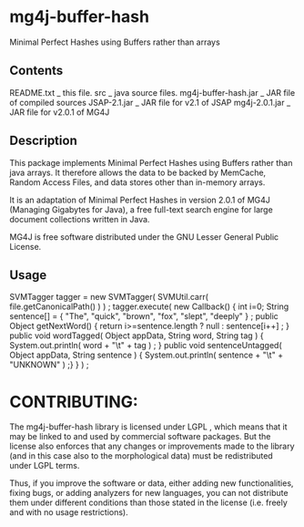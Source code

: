# mg4j-buffer-hash
Minimal Perfect Hashes using Buffers rather than arrays

Contents
--------

README.txt           _ this file.
src                  _ java source files.
mg4j-buffer-hash.jar _ JAR file of compiled sources
JSAP-2.1.jar         _ JAR file for v2.1 of JSAP
mg4j-2.0.1.jar       _ JAR file for v2.0.1 of MG4J
  
Description
-----------

This package implements Minimal Perfect Hashes using Buffers rather than java arrays.
It therefore allows the data to be backed by MemCache, Random Access Files, and
data stores other than in-memory arrays.

It is an adaptation of Minimal Perfect Hashes in version 2.0.1 of
MG4J (Managing Gigabytes for Java), a free full-text search engine for
large document collections written in Java.

MG4J is free software distributed under the GNU Lesser General Public
License.


Usage
-----

  SVMTagger tagger = new SVMTagger( SVMUtil.carr( file.getCanonicalPath() ) ) ;
  tagger.execute( new Callback() {
    int i=0;
    String sentence[] = { "The", "quick", "brown", "fox", "slept", "deeply" } ;
	public Object getNextWord() { return i>=sentence.length ? null : sentence[i++] ; }
	public void wordTagged( Object appData, String word, String tag ) { System.out.println( word + "\t" + tag ) ; }
	public void sentenceUntagged( Object appData, String sentence ) { System.out.println( sentence + "\t" + "UNKNOWN" ) ;}
  } ) ;


CONTRIBUTING:
=============

The mg4j-buffer-hash library is licensed under LGPL , which means that it may be linked to and used by commercial software packages. But the license also enforces that any changes or improvements made to the library (and in this case also to the morphological data) must be redistributed under LGPL terms.

Thus, if you improve the software or data, either adding new functionalities, fixing bugs, or adding analyzers for new languages, you can not distribute them under different conditions than those stated in the license (i.e. freely and with no usage restrictions).


